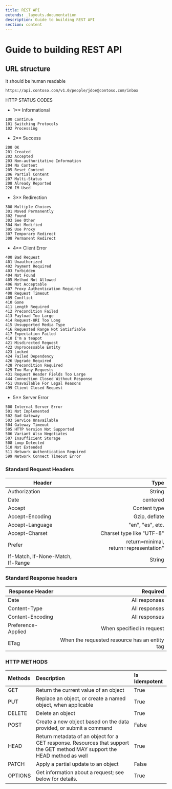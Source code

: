 ```yaml
---
title: REST API
extends: _layouts.documentation
description: Guide to building REST API
section: content
---
```


# Guide to building REST API

## URL structure

It should be human readable 


```
https://api.contoso.com/v1.0/people/jdoe@contoso.com/inbox
```

 HTTP STATUS CODES

* 1×× Informational
``` 
100 Continue
101 Switching Protocols
102 Processing
```
* 2×× Success

```
200 OK
201 Created
202 Accepted
203 Non-authoritative Information
204 No Content
205 Reset Content
206 Partial Content
207 Multi-Status
208 Already Reported
226 IM Used
```
* 3×× Redirection
```
300 Multiple Choices
301 Moved Permanently
302 Found
303 See Other
304 Not Modified
305 Use Proxy
307 Temporary Redirect
308 Permanent Redirect
```
* 4×× Client Error
```
400 Bad Request
401 Unauthorized
402 Payment Required
403 Forbidden
404 Not Found
405 Method Not Allowed
406 Not Acceptable
407 Proxy Authentication Required
408 Request Timeout
409 Conflict
410 Gone
411 Length Required
412 Precondition Failed
413 Payload Too Large
414 Request-URI Too Long
415 Unsupported Media Type
416 Requested Range Not Satisfiable
417 Expectation Failed
418 I'm a teapot
421 Misdirected Request
422 Unprocessable Entity
423 Locked
424 Failed Dependency
426 Upgrade Required
428 Precondition Required
429 Too Many Requests
431 Request Header Fields Too Large
444 Connection Closed Without Response
451 Unavailable For Legal Reasons
499 Client Closed Request
```
* 5×× Server Error
```
500 Internal Server Error
501 Not Implemented
502 Bad Gateway
503 Service Unavailable
504 Gateway Timeout
505 HTTP Version Not Supported
506 Variant Also Negotiates
507 Insufficient Storage
508 Loop Detected
510 Not Extended
511 Network Authentication Required
599 Network Connect Timeout Error
```

### Standard Request Headers

| Header       | Type                  | 
| ------------- |-------------:        | 
| Authorization         | String        | 
| Date                  | centered      |
| Accept                | Content type      |    
| Accept-Encoding       |Gzip, deflate        |
| Accept-Language        | "en", "es", etc.      |
| Accept-Charset         | Charset type like "UTF-8"      |
| Prefer        | return=minimal, return=representation"      |
| If-Match, If-None-Match, If-Range        | String  |

### Standard Response headers

| Response Header       | Required                   | 
| ------------- |-------------:        | 
| Date        | All responses       | 
| Content-Type         | All responses   | 
| Content-Encoding        | All responses   | 
| Preference-Applied        | When specified in request   | 
| ETag        | When the requested resource has an entity tag   |

### HTTP METHODS

| Methods         | Description                   |  Is Idempotent    |
| :------------- |:-------------        | :----|
|GET|	 Return the current value of an object	| True |
PUT|	Replace an object, or create a named object, when applicable	|True |
DELETE|	Delete an object	|True|
POST|	Create a new object based on the data provided, or submit a command	|False|
HEAD| 	Return metadata of an object for a GET response. Resources that support the GET method MAY support the HEAD method as well	|	True|
PATCH|	Apply a partial update to an object|	False|
OPTIONS	|Get information about a request; see below for details.|	True|